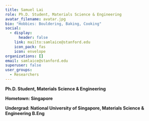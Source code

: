 ```yaml
---
title: Samuel Lai
role: Ph.D. Student, Materials Science & Engineering
avatar_filename: avatar.jpg
bio: "Hobbies: Bouldering, Baking, Cooking"
social:
  - display:
      header: false
    link: mailto:samlaice@stanford.edu
    icon_pack: fas
    icon: envelope
organizations: []
email: samlaice@stanford.edu
superuser: false
user_groups:
  - Researchers
---
```

**Ph.D. Student, Materials Science & Engineering**

**H﻿ometown: Singapore**

**U﻿ndergrad: National University of Singapore, Materials Science & Engineering B.Eng**